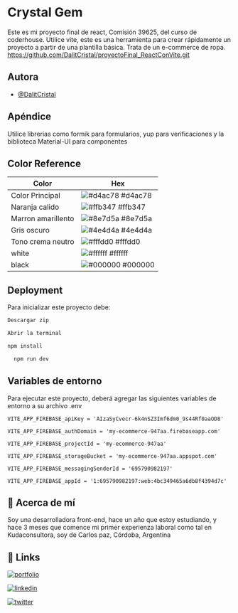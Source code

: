 # Crystal Gem

Este es mi proyecto final de react, Comisión 39625, del curso de coderhouse.
Utilice vite, este es una herramienta para crear rápidamente un proyecto a partir de una plantilla básica.
Trata de un e-commerce de ropa.
https://github.com/DalitCristal/proyectoFinal_ReactConVite.git

## Autora

- [@DalitCristal](https://github.com/DalitCristal)

## Apéndice

Utilice librerias como formik para formularios, yup para verificaciones y la biblioteca Material-UI para componentes

## Color Reference

| Color              | Hex                                                              |
| ------------------ | ---------------------------------------------------------------- |
| Color Principal    | ![#d4ac78](https://via.placeholder.com/10/d4ac78?text=+) #d4ac78 |
| Naranja calido     | ![#ffb347](https://via.placeholder.com/10/ffb347?text=+) #ffb347 |
| Marron amarillento | ![#8e7d5a](https://via.placeholder.com/10/8e7d5a?text=+) #8e7d5a |
| Gris oscuro        | ![#4e4d4a](https://via.placeholder.com/10/4e4d4a?text=+) #4e4d4a |
| Tono crema neutro  | ![#fffdd0](https://via.placeholder.com/10/fffdd0?text=+) #fffdd0 |
| white              | ![#ffffff](https://via.placeholder.com/10/ffffff?text=+) #ffffff |
| black              | ![#000000](https://via.placeholder.com/10/000000?text=+) #000000 |

## Deployment

Para inicializar este proyecto debe:

```bash
Descargar zip
```

```bash
Abrir la terminal
```

```bash
npm install
```

```bash
  npm run dev
```

## Variables de entorno

Para ejecutar este proyecto, deberá agregar las siguientes variables de entorno a su archivo .env

`VITE_APP_FIREBASE_apiKey = 'AIzaSyCvecr-6k4nSZ3Imf6dm0_9s44Rf0aaOD8'`

`VITE_APP_FIREBASE_authDomain = 'my-ecommerce-947aa.firebaseapp.com'`

`VITE_APP_FIREBASE_projectId = 'my-ecommerce-947aa'`

`VITE_APP_FIREBASE_storageBucket = 'my-ecommerce-947aa.appspot.com'`

`VITE_APP_FIREBASE_messagingSenderId = '695790982197'`

`VITE_APP_FIREBASE_appId = '1:695790982197:web:4bc349465a6db8f4394d7c'`

## 🚀 Acerca de mí

Soy una desarrolladora front-end, hace un año que estoy estudiando, y hace 3 meses que comence mi primer experienza laboral como tal en Kudaconsultora, soy de Carlos paz, Córdoba, Argentina

## 🔗 Links

[![portfolio](https://img.shields.io/badge/my_portfolio-000?style=for-the-badge&logo=ko-fi&logoColor=white)](https://dalitcristal.github.io/landingpage/)

[![linkedin](https://img.shields.io/badge/linkedin-0A66C2?style=for-the-badge&logo=linkedin&logoColor=white)](https://www.linkedin.com/in/dalit-cristal-i%C3%B1igo-429ab0246/)

[![twitter](https://img.shields.io/badge/twitter-1DA1F2?style=for-the-badge&logo=twitter&logoColor=white)](https://twitter.com/dala_cristal)
